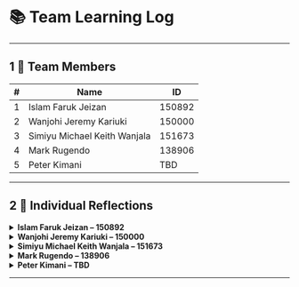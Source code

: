 
# 📚 Team Learning Log

---

## 1  👥 Team Members

| # | Name | ID |
|---|------|----|
| 1 | Islam Faruk Jeizan | 150892 |
| 2 | Wanjohi Jeremy Kariuki | 150000 |
| 3 | Simiyu Michael Keith Wanjala | 151673 |
| 4 | Mark Rugendo | 138906 |
| 5 | Peter Kimani | TBD |

---

## 2  📝 Individual Reflections

<details>
<summary><strong>Islam Faruk Jeizan – 150892</strong></summary>

### What I Learned  
- How to create branches on my repository for different changes I made.
- How to solve merge conflicts

### How I’ll Apply It  
- I will apply it in my project to resolve conflicts and update code and coordinate with others in any future projects I do in a team.

</details>

<details>
<summary><strong>Wanjohi Jeremy Kariuki – 150000</strong></summary>

### What I Learned  
- I have learnt how to connect issues to milestones.
- I have learnt the different types of commits.

### How I’ll Apply It  
- I will structure my project by having timelines and individual issues linked to a specific milestone which will be visible in the Kanban project board. 

</details>

<details>
<summary><strong>Simiyu Michael Keith Wanjala – 151673</strong></summary>

### What I Learned  
- <TODO Point 1>  
- <TODO Point 2>  

### How I’ll Apply It  
- <TODO Application>  


</details>

<details>
<summary><strong>Mark Rugendo – 138906</strong></summary>

### What I Learned  
- I have learned how to create branches on github for organization of work. >  
- I have learned the importance of being up to date on github to avoid merge conflicts.>  

### How I’ll Apply It  
- I will apply the lessons such as branching, milestones and timelines to better track and organize my work.  

</details>

<details>
<summary><strong>Peter Kimani – TBD</strong></summary>

### What I Learned  
- <TODO Point 1>  
- <TODO Point 2>  

### How I’ll Apply It  
- <TODO Application>  

</details>

---


